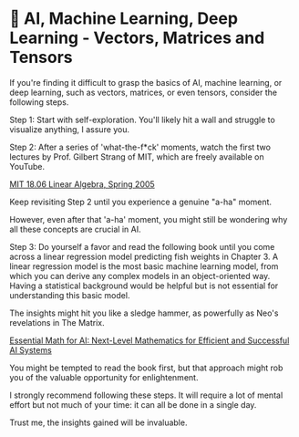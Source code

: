 # 💎 AI, Machine Learning, Deep Learning - Vectors, Matrices and Tensors

If you're finding it difficult to grasp the basics of AI, machine learning, or deep learning, such as vectors, matrices, or even tensors, consider the following steps.

Step 1: Start with self-exploration. You'll likely hit a wall and struggle to visualize anything, I assure you.

Step 2: After a series of 'what-the-f*ck' moments, watch the first two lectures by Prof. Gilbert Strang of MIT, which are freely available on YouTube.

[MIT 18.06 Linear Algebra, Spring 2005](https://www.youtube.com/playlist?list=PLE7DDD91010BC51F8) 

Keep revisiting Step 2 until you experience a genuine "a-ha" moment.

However, even after that 'a-ha' moment, you might still be wondering why all these concepts are crucial in AI.

Step 3: Do yourself a favor and read the following book until you come across a linear regression model predicting fish weights in Chapter 3. A linear regression model is the most basic machine learning model, from which you can derive any complex models in an object-oriented way. Having a statistical background would be helpful but is not essential for understanding this basic model.

The insights might hit you like a sledge hammer, as powerfully as Neo's revelations in The Matrix.

[Essential Math for AI: Next-Level Mathematics for Efficient and Successful AI Systems](https://www.amazon.com/Essential-Math-Next-Level-Mathematics-Successful/dp/1098107632)

You might be tempted to read the book first, but that approach might rob you of the valuable opportunity for enlightenment.

I strongly recommend following these steps. It will require a lot of mental effort but not much of your time: it can all be done in a single day.

Trust me, the insights gained will be invaluable.

